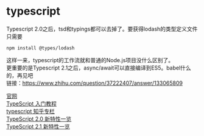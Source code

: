 typescript
==========

Typescript 2.0之后，tsd和typings都可以去掉了。要获得lodash的类型定义文件只需要
```text
npm install @types/lodash
```
这样一来，typescript的工作流就和普通的Node.js项目没什么区别了。  
更重要的是Typescript 2.1之后，async/await可以直接编译到ES5。babel什么的，再见吧    
链接：https://www.zhihu.com/question/37222407/answer/133065809  
  
[官网](http://www.typescriptlang.org/)  
[TypeScript 入门教程](https://ts.xcatliu.com/)  
[typescript 知乎专栏](https://zhuanlan.zhihu.com/typescript)  
[TypeScript 2.0 新特性一览](https://zhuanlan.zhihu.com/p/21629069)  
[TypeScript 2.1 新特性一览](https://zhuanlan.zhihu.com/p/24267683)  

